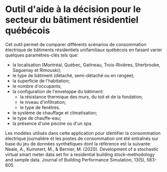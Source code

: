 # Outil d'aide à la décision pour le secteur du bâtiment résidentiel québécois  
Cet outil permet de comparer différents scénarios de consommation électrique de bâtiments résidentiels unifamiliaux québécois en faisant varier quelques paramètres-clés tels que:
- la localisation (Montréal, Québec, Gatineau, Trois-Rivières, Sherbrooke, Saguenay et Rimouski);  
- le type de bâtiment (détaché, semi-détaché ou en rangée);  
- la superficie de l'habitation;  
- le nombre d'occupants;  
- la configuration de l'enveloppe du bâtiment:  
    - la résistance thermique des murs, du toit et de la fondation;  
    - le niveau d'infiltration;  
    - le type de fenêtres.    
- le système de chauffage et climatisation;  
- le type de chauffe-eau;  
- la présence d'une piscine ou d'un spa.  
  
Les modèles utilisés dans cette application pour identifier la consommation électrique journalière et les postes de consommation ont été entraînés sur base du jeu de données synthétiques dont la référence est la suivante:  
Neale, A., Kummert, M., & Bernier, M. (2020). Development of a stochastic virtual smart meter data set for a residential building stock–methodology and sample data. Journal of Building Performance Simulation, 13(5), 583-605.
